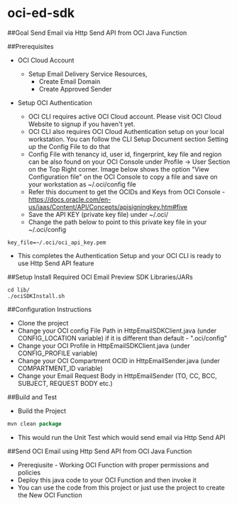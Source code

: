 # oci-ed-sdk
##Goal
Send Email via Http Send API from OCI Java Function

##Prerequisites
- OCI Cloud Account
  - Setup Email Delivery Service Resources,
      - Create Email Domain
      - Create Approved Sender 

- Setup OCI Authentication 
  - OCI CLI requires active OCI Cloud account. Please visit OCI Cloud Website to signup if you haven't yet. 
  - OCI CLI also requires OCI Cloud Authentication setup on your local workstation. You can follow the CLI Setup Document section Setting up the Config File to do that 
  - Config File with tenancy id, user id, fingerprint, key file and region can be also found on your OCI Console under Profile → User Section on the Top Right corner. Image below shows the option "View Configuration file" on the OCI Console to copy a file and save on your workstation as ~/.oci/config file 
  - Refer this document to get the OCIDs and Keys from OCI Console - https://docs.oracle.com/en-us/iaas/Content/API/Concepts/apisigningkey.htm#five
  - Save the API KEY (private key file) under ~/.oci/ 
  - Change the path below to point to this private key file in your ~/.oci/config
```shell
key_file=~/.oci/oci_api_key.pem
```
- This completes the Authentication Setup and your OCI CLI is ready to use Http Send API feature


##Setup
Install Required OCI Email Preview SDK Libraries/JARs

```shell
cd lib/
./ociSDKInstall.sh
```

##Configuration
Instructions
- Clone the project
- Change your OCI config File Path in HttpEmailSDKClient.java (under CONFIG_LOCATION variable) if it is different than default - ".oci/config"
- Change your OCI Profile in HttpEmailSDKClient.java (under CONFIG_PROFILE variable)
- Change your OCI Compartment OCID in HttpEmailSender.java (under COMPARTMENT_ID variable)
- Change your Email Request Body in HttpEmailSender (TO, CC, BCC, SUBJECT, REQUEST BODY etc.)

##Build and Test
- Build the Project
```java
mvn clean package
```
- This would run the Unit Test which would send email via Http Send API 

##Send OCI Email using Http Send API from OCI Java Function
- Prereqiusite - Working OCI Function with proper permissions and policies
- Deploy this java code to your OCI Function and then invoke it
- You can use the code from this project or just use the project to create the New OCI Function